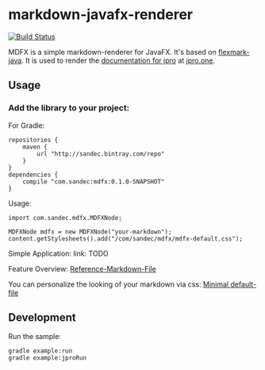 # markdown-javafx-renderer

[![Build Status](https://travis-ci.org/jpro-one/markdown-javafx-renderer.svg?branch=master)](https://travis-ci.org/jpro-one/markdown-javafx-renderer)

MDFX is a simple markdown-renderer for JavaFX.
It's based on [flexmark-java](https://github.com/vsch/flexmark-java).
It is used to render the [documentation for jpro](https://www.jpro.one/?page=docs/current/1.1/) at [jpro.one](https://www.jpro.one/).


## Usage


### Add the library to your project:
For Gradle:
```
repositories {
    maven {
        url "http://sandec.bintray.com/repo"
    }
}
dependencies {
    compile "com.sandec:mdfx:0.1.0-SNAPSHOT"
}
```

Usage:
```
import com.sandec.mdfx.MDFXNode;

MDFXNode mdfx = new MDFXNode("your-markdown");
content.getStylesheets().add("/com/sandec/mdfx/mdfx-default.css");
```

Simple Application:
link: TODO

Feature Overview:
[Reference-Markdown-File](https://github.com/jpro-one/markdown-javafx-renderer/blob/master/example/src/main/resources/com/sandec/mdfx/sample.md)

You can personalize the looking of your markdown via css:
[Minimal default-file](https://github.com/jpro-one/markdown-javafx-renderer/blob/master/src/main/resources/com/sandec/mdfx/mdfx-default.css)



## Development
Run the sample:
```
gradle example:run
gradle example:jproRun
```
